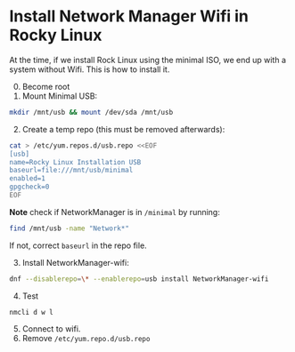 # Install Network Manager Wifi in Rocky Linux

At the time, if we install Rock Linux using the minimal ISO, we end up with a system without Wifi. This is how to install it.

0. Become root
1. Mount Minimal USB:

```bash
mkdir /mnt/usb && mount /dev/sda /mnt/usb
```

2. Create a temp repo (this must be removed afterwards):

```bash
cat > /etc/yum.repos.d/usb.repo <<EOF
[usb]
name=Rocky Linux Installation USB
baseurl=file:///mnt/usb/minimal
enabled=1
gpgcheck=0
EOF
```
**Note** check if NetworkManager is in `/minimal` by running:

```bash
find /mnt/usb -name "Network*"
```

If not, correct `baseurl` in the repo file.

3. Install NetworkManager-wifi:

```bash
dnf --disablerepo=\* --enablerepo=usb install NetworkManager-wifi
```

4. Test

```
nmcli d w l
```

5. Connect to wifi.
6. Remove `/etc/yum.repo.d/usb.repo`


